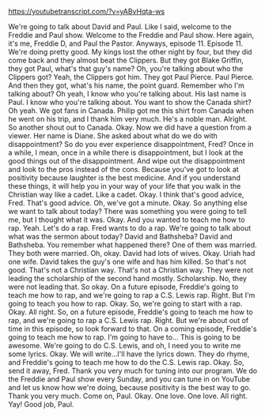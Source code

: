 https://youtubetranscript.com/?v=yABvHqta-ws

 We're going to talk about David and Paul. Like I said, welcome to the Freddie and Paul show. Welcome to the Freddie and Paul show. Here again, it's me, Freddie D, and Paul the Pastor. Anyways, episode 11. Episode 11. We're doing pretty good. My kings lost the other night by four, but they did come back and they almost beat the Clippers. But they got Blake Griffin, they got Paul, what's that guy's name? Oh, you're talking about who the Clippers got? Yeah, the Clippers got him. They got Paul Pierce. Paul Pierce. And then they got, what's his name, the point guard. Remember who I'm talking about? Oh yeah, I know who you're talking about. His last name is Paul. I know who you're talking about. You want to show the Canada shirt? Oh yeah. We got fans in Canada. Philip got me this shirt from Canada when he went on his trip, and I thank him very much. He's a noble man. Alright. So another shout out to Canada. Okay. Now we did have a question from a viewer. Her name is Diane. She asked about what do we do with disappointment? So do you ever experience disappointment, Fred? Once in a while, I mean, once in a while there is disappointment, but I look at the good things out of the disappointment. And wipe out the disappointment and look to the pros instead of the cons. Because you've got to look at positivity because laughter is the best medicine. And if you understand these things, it will help you in your way of your life that you walk in the Christian way like a cadet. Like a cadet. Okay. I think that's good advice, Fred. That's good advice. Oh, we've got a minute. Okay. So anything else we want to talk about today? There was something you were going to tell me, but I thought what it was. Okay. And you wanted to teach me how to rap. Yeah. Let's do a rap. Fred wants to do a rap. We're going to talk about what was the sermon about today? David and Bathsheba? David and Bathsheba. You remember what happened there? One of them was married. They both were married. Oh, okay. David had lots of wives. Okay. Uriah had one wife. David takes the guy's one wife and has him killed. So that's not good. That's not a Christian way. That's not a Christian way. They were not leading the scholarship of the second hand mostly. Scholarship. No, they were not leading that. So okay. On a future episode, Freddie's going to teach me how to rap, and we're going to rap a C.S. Lewis rap. Right. But I'm going to teach you how to rap. Okay. So, we're going to start with a rap. Okay. All right. So, on a future episode, Freddie's going to teach me how to rap, and we're going to rap a C.S. Lewis rap. Right. But we're about out of time in this episode, so look forward to that. On a coming episode, Freddie's going to teach me how to rap. I'm going to have to... This is going to be awesome. We're going to do C.S. Lewis, and oh, I need you to write me some lyrics. Okay. We will write...I'll have the lyrics down. They do rhyme, and Freddie's going to teach me how to do the C.S. Lewis rap. Okay. So, send it away, Fred. Thank you very much for tuning into our program. We do the Freddie and Paul show every Sunday, and you can tune in on YouTube and let us know how we're doing, because positivity is the best way to go. Thank you very much. Come on, Paul. Okay. One love. One love. All right. Yay! Good job, Paul.